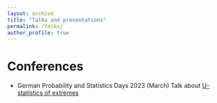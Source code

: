```yaml
---
layout: archive
title: "Talks and presentations"
permalink: /talks/
author_profile: true
---
```

Conferences
======
* German Probability and Statistics Days 2023 (March)
Talk about [U-statistics of extremes](/talks/2012-03-01-talk-1.md)

